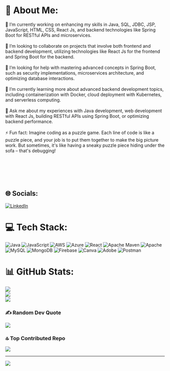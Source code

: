 # 💫 About Me:
🔭 I’m currently working on enhancing my skills in Java, SQL, JDBC, JSP, JavaScript, HTML, CSS, React Js, and backend technologies like Spring Boot for RESTful APIs and microservices.<br><br>👯 I’m looking to collaborate on projects that involve both frontend and backend development, utilizing technologies like React Js for the frontend and Spring Boot for the backend.<br><br>🤝 I’m looking for help with mastering advanced concepts in Spring Boot, such as security implementations, microservices architecture, and optimizing database interactions.<br><br>🌱 I’m currently learning more about advanced backend development topics, including containerization with Docker, cloud deployment with Kubernetes, and serverless computing.<br><br>💬 Ask me about my experiences with Java development, web development with React Js, building RESTful APIs using Spring Boot, or optimizing backend performance.<br><br>⚡ Fun fact: Imagine coding as a puzzle game. Each line of code is like a puzzle piece, and your job is to put them together to make the big picture work. But sometimes, it's like having a sneaky puzzle piece hiding under the sofa – that's debugging!<br><br><br><br><br><br>


## 🌐 Socials:
[![LinkedIn](https://img.shields.io/badge/LinkedIn-%230077B5.svg?logo=linkedin&logoColor=white)](https://linkedin.com/in/chiragb781) 

# 💻 Tech Stack:
![Java](https://img.shields.io/badge/java-%23ED8B00.svg?style=for-the-badge&logo=openjdk&logoColor=white) ![JavaScript](https://img.shields.io/badge/javascript-%23323330.svg?style=for-the-badge&logo=javascript&logoColor=%23F7DF1E) ![AWS](https://img.shields.io/badge/AWS-%23FF9900.svg?style=for-the-badge&logo=amazon-aws&logoColor=white) ![Azure](https://img.shields.io/badge/azure-%230072C6.svg?style=for-the-badge&logo=microsoftazure&logoColor=white) ![React](https://img.shields.io/badge/react-%2320232a.svg?style=for-the-badge&logo=react&logoColor=%2361DAFB) ![Apache Maven](https://img.shields.io/badge/Apache%20Maven-C71A36?style=for-the-badge&logo=Apache%20Maven&logoColor=white) ![Apache](https://img.shields.io/badge/apache-%23D42029.svg?style=for-the-badge&logo=apache&logoColor=white) ![MySQL](https://img.shields.io/badge/mysql-%2300000f.svg?style=for-the-badge&logo=mysql&logoColor=white) ![MongoDB](https://img.shields.io/badge/MongoDB-%234ea94b.svg?style=for-the-badge&logo=mongodb&logoColor=white) ![Firebase](https://img.shields.io/badge/Firebase-039BE5?style=for-the-badge&logo=Firebase&logoColor=white) ![Canva](https://img.shields.io/badge/Canva-%2300C4CC.svg?style=for-the-badge&logo=Canva&logoColor=white) ![Adobe](https://img.shields.io/badge/adobe-%23FF0000.svg?style=for-the-badge&logo=adobe&logoColor=white) ![Postman](https://img.shields.io/badge/Postman-FF6C37?style=for-the-badge&logo=postman&logoColor=white)
# 📊 GitHub Stats:
![](https://github-readme-stats.vercel.app/api?username=CodeLightSpeed&theme=dark&hide_border=false&include_all_commits=true&count_private=false)<br/>
![](https://github-readme-streak-stats.herokuapp.com/?user=CodeLightSpeed&theme=dark&hide_border=false)<br/>
![](https://github-readme-stats.vercel.app/api/top-langs/?username=CodeLightSpeed&theme=dark&hide_border=false&include_all_commits=true&count_private=false&layout=compact)

### ✍️ Random Dev Quote
![](https://quotes-github-readme.vercel.app/api?type=horizontal&theme=radical)

### 🔝 Top Contributed Repo
![](https://github-contributor-stats.vercel.app/api?username=CodeLightSpeed&limit=5&theme=darkhub&combine_all_yearly_contributions=true)

---
[![](https://visitcount.itsvg.in/api?id=CodeLightSpeed&icon=0&color=0)](https://visitcount.itsvg.in)

<!-- Proudly created with GPRM ( https://gprm.itsvg.in ) -->
